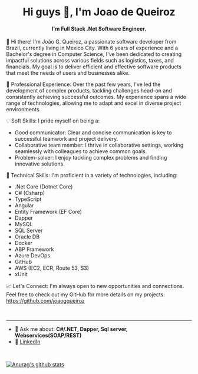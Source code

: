 <h1 align="center">Hi guys 👋, I'm Joao de Queiroz</h1>

<h4 align="center">
  I'm Full Stack .Net Software Engineer.
</h4>

<p align="left">
👋 Hi there! I'm João G. Queiroz, a passionate software developer from Brazil, currently living in Mexico City. With 6 years of experience and a Bachelor's degree in Computer Science, I've been dedicated to creating impactful solutions across various fields such as logistics, taxes, and financials. My goal is to deliver efficient and effective software products that meet the needs of users and businesses alike.

💼 Professional Experience:
Over the past few years, I've led the development of complex products, tackling challenges head-on and consistently achieving successful outcomes. My experience spans a wide range of technologies, allowing me to adapt and excel in diverse project environments.

💡 Soft Skills:
I pride myself on being a:
- Good communicator: Clear and concise communication is key to successful teamwork and project delivery.
- Collaborative team member: I thrive in collaborative settings, working seamlessly with colleagues to achieve common goals.
- Problem-solver: I enjoy tackling complex problems and finding innovative solutions.

🔧 Technical Skills:
I'm proficient in a variety of technologies, including:
- .Net Core (Dotnet Core)
- C# (Csharp)
- TypeScript
- Angular
- Entity Framework (EF Core)
- Dapper
- MySQL
- SQL Server
- Oracle DB
- Docker
- ABP Framework
- Azure DevOps
- GitHub
- AWS (EC2, ECR, Route 53, S3)
- xUnit

📈 Let's Connect:
I'm always open to new opportunities and connections. Feel free to check out my GitHub for more details on my projects: https://github.com/joaogqueiroz
</p>

<br>
<hr>

- 💬 Ask me about: **C#/.NET, Dapper, Sql server, Webservices(SOAP/REST)**
- 💼 [LinkedIn](https://www.linkedin.com/in/joaogqueiroz/?locale=en_US)

<br>

[![Anurag's github stats](https://github-readme-stats.vercel.app/api?username=joaogqueiroz&theme=dark&layout=compact)](https://github.com/anuraghazra/github-readme-stats)

<br>


